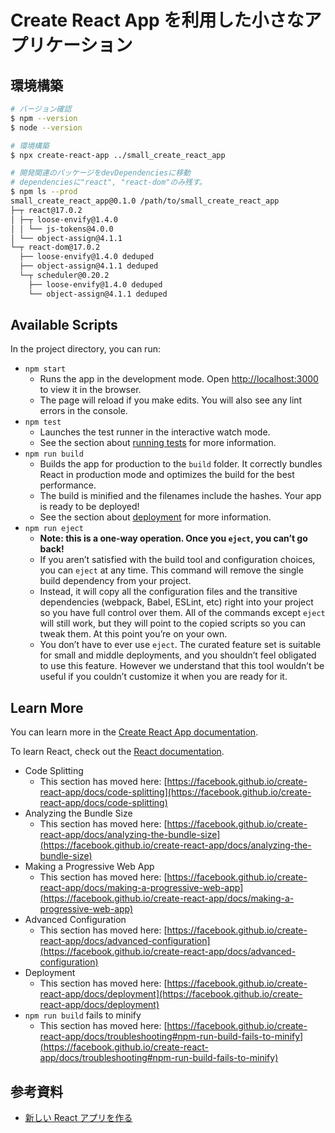 # Create React App を利用した小さなアプリケーション

## 環境構築

```sh
# バージョン確認
$ npm --version
$ node --version

# 環境構築
$ npx create-react-app ../small_create_react_app

# 開発関連のパッケージをdevDependenciesに移動
# dependenciesに"react", "react-dom"のみ残す。
$ npm ls --prod
small_create_react_app@0.1.0 /path/to/small_create_react_app
├─┬ react@17.0.2
│ ├─┬ loose-envify@1.4.0
│ │ └── js-tokens@4.0.0
│ └── object-assign@4.1.1
└─┬ react-dom@17.0.2
  ├── loose-envify@1.4.0 deduped
  ├── object-assign@4.1.1 deduped
  └─┬ scheduler@0.20.2
    ├── loose-envify@1.4.0 deduped
    └── object-assign@4.1.1 deduped
```

## Available Scripts

In the project directory, you can run:

- `npm start`
  - Runs the app in the development mode.
    Open [http://localhost:3000](http://localhost:3000) to view it in the browser.
  - The page will reload if you make edits.
    You will also see any lint errors in the console.
- `npm test`
  - Launches the test runner in the interactive watch mode.
  - See the section about [running tests](https://facebook.github.io/create-react-app/docs/running-tests) for more information.
- `npm run build`
  - Builds the app for production to the `build` folder.
    It correctly bundles React in production mode and optimizes the build for the best performance.
  - The build is minified and the filenames include the hashes.
    Your app is ready to be deployed!
  - See the section about [deployment](https://facebook.github.io/create-react-app/docs/deployment) for more information.
- `npm run eject`
  - **Note: this is a one-way operation. Once you `eject`, you can’t go back!**
  - If you aren’t satisfied with the build tool and configuration choices, you can `eject` at any time. This command will remove the single build dependency from your project.
  - Instead, it will copy all the configuration files and the transitive dependencies (webpack, Babel, ESLint, etc) right into your project so you have full control over them. All of the commands except `eject` will still work, but they will point to the copied scripts so you can tweak them. At this point you’re on your own.
  - You don’t have to ever use `eject`. The curated feature set is suitable for small and middle deployments, and you shouldn’t feel obligated to use this feature. However we understand that this tool wouldn’t be useful if you couldn’t customize it when you are ready for it.

## Learn More

You can learn more in the [Create React App documentation](https://facebook.github.io/create-react-app/docs/getting-started).

To learn React, check out the [React documentation](https://reactjs.org/).

- Code Splitting
  - This section has moved here: [https://facebook.github.io/create-react-app/docs/code-splitting](https://facebook.github.io/create-react-app/docs/code-splitting)
- Analyzing the Bundle Size
  - This section has moved here: [https://facebook.github.io/create-react-app/docs/analyzing-the-bundle-size](https://facebook.github.io/create-react-app/docs/analyzing-the-bundle-size)
- Making a Progressive Web App
  - This section has moved here: [https://facebook.github.io/create-react-app/docs/making-a-progressive-web-app](https://facebook.github.io/create-react-app/docs/making-a-progressive-web-app)
- Advanced Configuration
  - This section has moved here: [https://facebook.github.io/create-react-app/docs/advanced-configuration](https://facebook.github.io/create-react-app/docs/advanced-configuration)
- Deployment
  - This section has moved here: [https://facebook.github.io/create-react-app/docs/deployment](https://facebook.github.io/create-react-app/docs/deployment)
- `npm run build` fails to minify
  - This section has moved here: [https://facebook.github.io/create-react-app/docs/troubleshooting#npm-run-build-fails-to-minify](https://facebook.github.io/create-react-app/docs/troubleshooting#npm-run-build-fails-to-minify)

## 参考資料

- [新しい React アプリを作る][cra_new]

[cra_new]: https://ja.reactjs.org/docs/create-a-new-react-app.html

